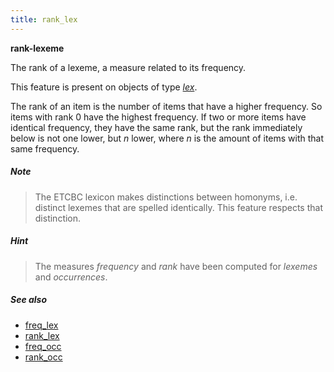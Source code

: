 ```yaml
---
title: rank_lex
---
```


**rank-lexeme**

The rank of a lexeme, a measure related to its frequency.

This feature is present on objects of type [*lex*](otype).

The rank of an item is the number of items that have a higher frequency.
So items with rank 0 have the highest frequency.
If two or more items have identical frequency, they have the same rank, but the rank immediately below is not one lower, but *n* lower,
where *n* is the amount of items with that same frequency.

##### Note
> The ETCBC lexicon makes distinctions between homonyms, i.e. distinct lexemes that are spelled identically.
This feature respects that distinction.

##### Hint
> The measures *frequency* and *rank* have been computed for *lexemes* and *occurrences*.
    
##### See also
 
* [freq_lex](freq_lex)
* [rank_lex](rank_lex)
* [freq_occ](freq_occ)
* [rank_occ](rank_occ)

